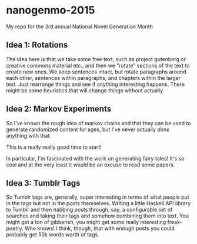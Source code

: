 # nanogenmo-2015
My repo for the 3rd annual National Novel Generation Month

## Idea 1: Rotations
The idea here is that we take some free text, such as project gutenberg or creative commons material etc., and then we "rotate" sections of the text to create new ones. We keep sentences intact, but rotate paragraphs around each other, sentences within paragraphs, and chapters within the larger text. Just rearrange things and see if anything interesting happens. There might be some heuristics that will change things without actually 

## Idea 2: Markov Experiments
So I've known the rough idea of markov chains and that they can be used to generate randomized content for ages, but I've never actually *done* anything with that.

This is a really really good time to start!

In particular, I'm fascinated with the work on generating fairy tales! It's so cool and at the very least it would be an excuse to read some papers.
## Idea 3: Tumblr Tags
So Tumblr tags are, generally, super interesting in terms of what people put in the tags but not in the posts themselves. Writing a little Haskell API library to Tumblr and then nabbing posts through, say, a configurable set of searches and taking their tags and somehow combining them into text. You might get a ton of gibberish, you might get some really interesting freak-poetry. Who knows! I think, though, that with enough posts you could probably get 50k words worth of tags.

